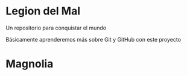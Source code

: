 # Legion del Mal
Un repositorio para conquistar el mundo

Básicamente aprenderemos más sobre Git y GitHub con este proyecto

# Magnolia
